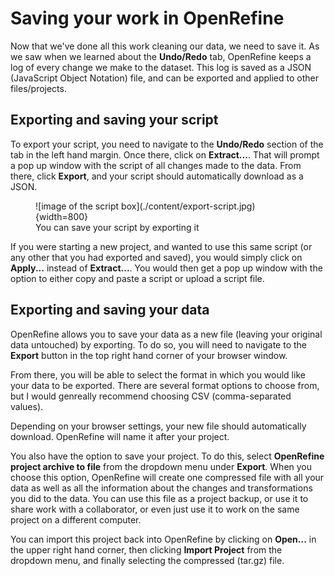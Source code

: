 # Saving your work in OpenRefine
Now that we've done all this work cleaning our data, we need to save it. As we saw when we learned about the **Undo/Redo** tab, OpenRefine keeps a log of every change we make to the dataset. This log is saved as a JSON (JavaScript Object Notation) file, and can be exported and applied to other files/projects. 

## Exporting and saving your script

To export your script, you need to navigate to the **Undo/Redo** section of the tab in the left hand margin. Once there, click on **Extract...**. That will prompt a pop up window with the script of all changes made to the data. From there, click **Export**, and your script should automatically download as a JSON.

<figure markdown='span'>    
    ![image of the script box](./content/export-script.jpg){width=800}
    <figcaption>You can save your script by exporting it</figcaption>
</figure>

If you were starting a new project, and wanted to use this same script (or any other that you had exported and saved), you would simply click on **Apply...** instead of **Extract...**. You would then get a pop up window with the option to either copy and paste a script or upload a script file. 

## Exporting and saving your data

OpenRefine allows you to save your data as a new file (leaving your original data untouched) by exporting. To do so, you will need to navigate to the **Export** button in the top right hand corner of your browser window. 

From there, you will be able to select the format in which you would like your data to be exported. There are several format options to choose from, but I would genreally recommend choosing CSV (comma-separated values). 

Depending on your browser settings, your new file should automatically download. OpenRefine will name it after your project. 

You also have the option to save your project. To do this, select **OpenRefine project archive to file** from the dropdown menu under **Export**. When you choose this option, OpenRefine will create one compressed file with all your data as well as all the information about the changes and transformations you did to the data. You can use this file as a project backup, or use it to share work with a collaborator, or even just use it to work on the same project on a different computer. 

You can import this project back into OpenRefine by clicking on **Open...** in the upper right hand corner, then clicking **Import Project** from the dropdown menu, and finally selecting the compressed (tar.gz) file. 